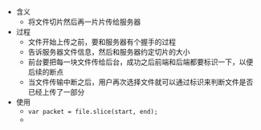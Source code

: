 - 含义
	- 将文件切片然后再一片片传给服务器
- 过程
	- 文件开始上传之前，要和服务器有个握手的过程
	- 告诉服务器文件信息，然后和服务器约定切片的大小
	- 前台要把每一块文件传给后台，成功之后前端和后端都要标识一下，以便后续的断点
	- 当文件传输中断之后，用户再次选择文件就可以通过标识来判断文件是否已经上传了一部分
- 使用
	- `var packet = file.slice(start, end);`
	- 